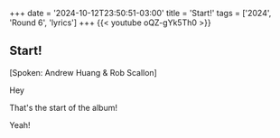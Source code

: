 +++
date = '2024-10-12T23:50:51-03:00'
title = 'Start!'
tags = ['2024', 'Round 6',  'lyrics']
+++
{{< youtube oQZ-gYk5Th0 >}}

## Start!

[Spoken: Andrew Huang & Rob Scallon]

Hey

That's the start of the album!

Yeah!